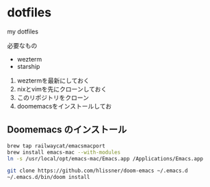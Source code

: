 # dotfiles
my dotfiles

必要なもの
- wezterm
- starship

1. weztermを最新にしておく
2. nixとvimを先にクローンしておく
3. このリポジトリをクローン
4. doomemacsをインストールしてお

## Doomemacs のインストール
```zsh
brew tap railwaycat/emacsmacport
brew install emacs-mac --with-modules
ln -s /usr/local/opt/emacs-mac/Emacs.app /Applications/Emacs.app
```

```zsh
git clone https://github.com/hlissner/doom-emacs ~/.emacs.d
~/.emacs.d/bin/doom install
```
